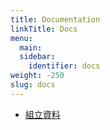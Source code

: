 ```yaml
---
title: Documentation
linkTitle: Docs
menu:
  main:
  sidebar:
    identifier: docs
weight: -250
slug: docs
---
```


* [組立資料](./assembly)